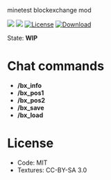 minetest blockexchange mod

![](https://github.com/blockexchange/blockexchange/workflows/luacheck/badge.svg)
![](https://github.com/blockexchange/blockexchange/workflows/integration-test/badge.svg)
[![License](https://img.shields.io/badge/License-MIT%20and%20CC%20BY--SA%203.0-green.svg)](license.txt)
[![Download](https://img.shields.io/badge/Download-ContentDB-blue.svg)](https://content.minetest.net/packages/BuckarooBanzay/blockexchange)

State: **WIP**

# Chat commands

* **/bx_info**
* **/bx_pos1**
* **/bx_pos2**
* **/bx_save**
* **/bx_load <uid>**

# License

* Code: MIT
* Textures: CC-BY-SA 3.0
